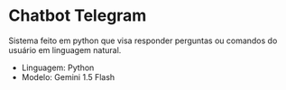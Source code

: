 # Chatbot Telegram

Sistema feito em python que visa responder perguntas ou comandos do usuário em linguagem natural. 

- Linguagem: Python
- Modelo: Gemini 1.5 Flash
